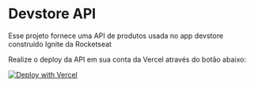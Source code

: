 # Devstore API

Esse projeto fornece uma API de produtos usada no app devstore construído Ignite da Rocketseat

Realize o deploy da API em sua conta da Vercel através do botão abaixo:

[![Deploy with Vercel](https://vercel.com/button)](https://vercel.com/new/clone?repository-url=https%3A%2F%2Fgithub.com%2Frocketseat-education%2Fignite-devstore-api)

